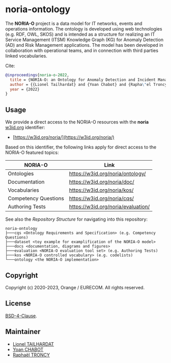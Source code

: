 # noria-ontology

The **NORIA-O** project is a data model for IT networks, events and operations information.
The ontology is developed using web technologies (e.g. RDF, OWL, SKOS) and is intended as a structure for realizing an IT Service Management (ITSM) Knowledge Graph (KG) for Anomaly Detection (AD) and Risk Management applications.
The model has been developed in collaboration with operational teams, and in connection with third parties linked vocabularies.

Cite:
```bibtex
@inproceedings{noria-o-2022,
  title = {NORIA-O: an Ontology for Anomaly Detection and Incident Management in ICT Systems},
  author = {{Lionel Tailhardat} and {Yoan Chabot} and {Rapha\"el Troncy}},
  year = {2022}
}
```

## Usage

We provide a direct access to the NORIA-O resources with the **noria** [w3id.org](https://w3id.org/) identifier:
* [https://w3id.org/noria/](https://w3id.org/noria/)

Based on this identifier, the following links apply for direct access to the NORIA-O featured topics:

| NORIA-O | Link |
| --- | --- |
| Ontologies | https://w3id.org/noria/ontology/ |
| Documentation | https://w3id.org/noria/doc/ |
| Vocabularies | https://w3id.org/noria/kos/ |
| Competency Questions | https://w3id.org/noria/cqs/ |
| Authoring Tests | https://w3id.org/noria/evaluation/ |

See also the *Repository Structure* for navigating into this repository:
```
noria-ontology
├───cqs <Ontology Requirements and Specification> (e.g. Competency Questions)
├───dataset <toy example for examplification of the NORIA-O model>
├───docs <documentation, diagrams and figures>
├───evaluation <NORIA-O evaluation tool set> (e.g. Authoring Tests)
├───kos <NORIA-O controlled vocabulary> (e.g. codelists)
└───ontology <the NORIA-O implementation>
```

## Copyright

Copyright (c) 2020-2023, Orange / EURECOM. All rights reserved.

## License

[BSD-4-Clause](LICENSE.txt).

## Maintainer

* [Lionel TAILHARDAT](mailto:lionel.tailhardat@orange.com)
* [Yoan CHABOT](mailto:yoan.chabot@orange.com)
* [Raphaël TRONCY](mailto:raphael.troncy@eurecom.fr)